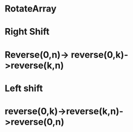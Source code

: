 # RotateArray
# Right Shift
# Reverse(0,n)-> reverse(0,k)->reverse(k,n)

# Left shift
# reverse(0,k)->reverse(k,n)->reverse(0,n)
